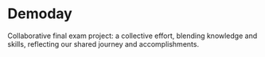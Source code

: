 # Demoday
Collaborative final exam project: a collective effort, blending knowledge and skills, reflecting our shared journey and accomplishments.
